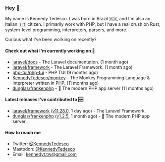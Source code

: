 ### Hey 👋

My name is Kennedy Tedesco. I was born in Brazil 🇧🇷, and I'm also an Italian 🇮🇹 citizen. I primarily work with PHP, but I have a real crush on Rust, system-level programming, interpreters, parsers, and more.

Curious what I've been working on recently?

#### Check out what I'm currently working on 🚀


- [laravel/docs](https://github.com/laravel/docs) - The Laravel documentation. (1 month ago)
- [laravel/framework](https://github.com/laravel/framework) - The Laravel Framework. (1 month ago)
- [php-tui/php-tui](https://github.com/php-tui/php-tui) - PHP TUI (9 months ago)
- [KennedyTedesco/monkey](https://github.com/KennedyTedesco/monkey) - The Monkey Programming Language &amp; Interpreter written in PHP. (11 months ago)
- [dunglas/frankenphp](https://github.com/dunglas/frankenphp) - 🧟 The modern PHP app server (11 months ago)

#### Latest releases I've contributed to 🆕


- [laravel/framework](https://github.com/laravel/framework) ([v11.28.0](https://github.com/laravel/framework/releases/tag/v11.28.0), 1 day ago) - The Laravel Framework.
- [dunglas/frankenphp](https://github.com/dunglas/frankenphp) ([v1.2.5](https://github.com/dunglas/frankenphp/releases/tag/v1.2.5), 1 month ago) - 🧟 The modern PHP app server

#### How to reach me

- Twitter: [@KennedyTedesco](https://twitter.com/KennedyTedesco)
- Mastodon: [@KennedyTedesco](https://fosstodon.org/@KennedyTedesco)
- Email: [kennedyt.tw@gmail.com](mailto://kennedyt.tw@gmail.com)
